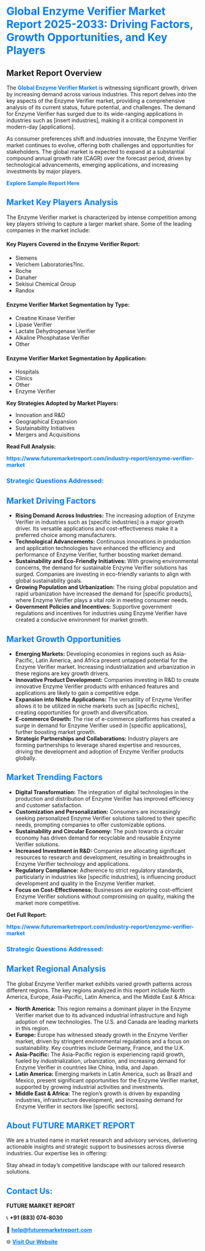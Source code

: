 <h1 style="color: #007BFF;">Global Enzyme Verifier Market Report 2025-2033: Driving Factors, Growth Opportunities, and Key Players</h1>

<section id="overview">
<h2>Market Report Overview</h2>
<p>The <a href="https://www.futuremarketreport.com/industry-report/enzyme-verifier-market" style="color: #007BFF; text-decoration: none;"><strong>Global Enzyme Verifier Market</strong></a> is witnessing significant growth, driven by increasing demand across various industries. This report delves into the key aspects of the Enzyme Verifier market, providing a comprehensive analysis of its current status, future potential, and challenges. The demand for Enzyme Verifier has surged due to its wide-ranging applications in industries such as [insert industries], making it a critical component in modern-day [applications].</p>
<p>As consumer preferences shift and industries innovate, the Enzyme Verifier market continues to evolve, offering both challenges and opportunities for stakeholders. The global market is expected to expand at a substantial compound annual growth rate (CAGR) over the forecast period, driven by technological advancements, emerging applications, and increasing investments by major players.</p>
</section>

<section id="overview">
<p><a href="https://www.futuremarketreport.com/request-sample/reportId=123131" style="color: #007BFF; text-decoration: none;"><strong>Explore Sample Report Here</strong></a></p>
</section>

<section id="key-players">
<h2 style="color: #007BFF;">Market Key Players Analysis</h2>
<p>The Enzyme Verifier market is characterized by intense competition among key players striving to capture a larger market share. Some of the leading companies in the market include:</p>
<h4>Key Players Covered in the Enzyme Verifier Report:</h4>
<ul><li>Siemens</li><li>Verichem Laboratories?Inc.</li><li>Roche</li><li>Danaher</li><li>Sekisui Chemical Group</li><li>Randox</li></ul>
<h4>Enzyme Verifier Market Segmentation by Type:</h4>
<ul><li>Creatine Kinase Verifier</li><li>Lipase Verifier</li><li>Lactate Dehydrogenase Verifier</li><li>Alkaline Phosphatase Verifier</li><li>Other</li></ul>

<h4>Enzyme Verifier Market Segmentation by Application:</h4>
<ul><li>Hospitals</li><li>Clinics</li><li>Other</li><li>Enzyme Verifier</li></ul>
<p><strong>Key Strategies Adopted by Market Players:</strong></p>
<ul>
<li>Innovation and R&D</li>
<li>Geographical Expansion</li>
<li>Sustainability Initiatives</li>
<li>Mergers and Acquisitions</li>
</ul>
</section>

<section>
<p><strong>Read Full Analysis: </strong></p><a href="https://www.futuremarketreport.com/industry-report/enzyme-verifier-market" style="color: #007BFF; text-decoration: none;"><strong>https://www.futuremarketreport.com/industry-report/enzyme-verifier-market</strong></a>
<h3 style="color: #007BFF;">Strategic Questions Addressed:</h3>
</section>

<section id="driving-factors">
<h2 style="color: #007BFF;">Market Driving Factors</h2>
<ul>
<li><strong>Rising Demand Across Industries:</strong> The increasing adoption of Enzyme Verifier in industries such as [specific industries] is a major growth driver. Its versatile applications and cost-effectiveness make it a preferred choice among manufacturers.</li>
<li><strong>Technological Advancements:</strong> Continuous innovations in production and application technologies have enhanced the efficiency and performance of Enzyme Verifier, further boosting market demand.</li>
<li><strong>Sustainability and Eco-Friendly Initiatives:</strong> With growing environmental concerns, the demand for sustainable Enzyme Verifier solutions has surged. Companies are investing in eco-friendly variants to align with global sustainability goals.</li>
<li><strong>Growing Population and Urbanization:</strong> The rising global population and rapid urbanization have increased the demand for [specific products], where Enzyme Verifier plays a vital role in meeting consumer needs.</li>
<li><strong>Government Policies and Incentives:</strong> Supportive government regulations and incentives for industries using Enzyme Verifier have created a conducive environment for market growth.</li>
</ul>
</section>

<section id="growth-opportunities">
<h2 style="color: #007BFF;">Market Growth Opportunities</h2>
<ul>
<li><strong>Emerging Markets:</strong> Developing economies in regions such as Asia-Pacific, Latin America, and Africa present untapped potential for the Enzyme Verifier market. Increasing industrialization and urbanization in these regions are key growth drivers.</li>
<li><strong>Innovative Product Development:</strong> Companies investing in R&D to create innovative Enzyme Verifier products with enhanced features and applications are likely to gain a competitive edge.</li>
<li><strong>Expansion into Niche Applications:</strong> The versatility of Enzyme Verifier allows it to be utilized in niche markets such as [specific niches], creating opportunities for growth and diversification.</li>
<li><strong>E-commerce Growth:</strong> The rise of e-commerce platforms has created a surge in demand for Enzyme Verifier used in [specific applications], further boosting market growth.</li>
<li><strong>Strategic Partnerships and Collaborations:</strong> Industry players are forming partnerships to leverage shared expertise and resources, driving the development and adoption of Enzyme Verifier products globally.</li>
</ul>
</section>

<section id="trending-factors">
<h2 style="color: #007BFF;">Market Trending Factors</h2>
<ul>
<li><strong>Digital Transformation:</strong> The integration of digital technologies in the production and distribution of Enzyme Verifier has improved efficiency and customer satisfaction.</li>
<li><strong>Customization and Personalization:</strong> Consumers are increasingly seeking personalized Enzyme Verifier solutions tailored to their specific needs, prompting companies to offer customizable options.</li>
<li><strong>Sustainability and Circular Economy:</strong> The push towards a circular economy has driven demand for recyclable and reusable Enzyme Verifier solutions.</li>
<li><strong>Increased Investment in R&D:</strong> Companies are allocating significant resources to research and development, resulting in breakthroughs in Enzyme Verifier technology and applications.</li>
<li><strong>Regulatory Compliance:</strong> Adherence to strict regulatory standards, particularly in industries like [specific industries], is influencing product development and quality in the Enzyme Verifier market.</li>
<li><strong>Focus on Cost-Effectiveness:</strong> Businesses are exploring cost-efficient Enzyme Verifier solutions without compromising on quality, making the market more competitive.</li>
</ul>
</section>

<section>
<p><strong>Get Full Report: </strong></p><a href="https://www.futuremarketreport.com/industry-report/enzyme-verifier-market" style="color: #007BFF; text-decoration: none;"><strong>https://www.futuremarketreport.com/industry-report/enzyme-verifier-market</strong></a>
<h3 style="color: #007BFF;">Strategic Questions Addressed:</h3>
</section>


<section id="regional-analysis">
<h2 style="color: #007BFF;">Market Regional Analysis</h2>
<p>The global Enzyme Verifier market exhibits varied growth patterns across different regions. The key regions analyzed in this report include North America, Europe, Asia-Pacific, Latin America, and the Middle East & Africa:</p>
<ul>
<li><strong>North America:</strong> This region remains a dominant player in the Enzyme Verifier market due to its advanced industrial infrastructure and high adoption of new technologies. The U.S. and Canada are leading markets in this region.</li>
<li><strong>Europe:</strong> Europe has witnessed steady growth in the Enzyme Verifier market, driven by stringent environmental regulations and a focus on sustainability. Key countries include Germany, France, and the U.K.</li>
<li><strong>Asia-Pacific:</strong> The Asia-Pacific region is experiencing rapid growth, fueled by industrialization, urbanization, and increasing demand for Enzyme Verifier in countries like China, India, and Japan.</li>
<li><strong>Latin America:</strong> Emerging markets in Latin America, such as Brazil and Mexico, present significant opportunities for the Enzyme Verifier market, supported by growing industrial activities and investments.</li>
<li><strong>Middle East & Africa:</strong> The region’s growth is driven by expanding industries, infrastructure development, and increasing demand for Enzyme Verifier in sectors like [specific sectors].</li>
</ul>
</section>

<footer>
<h2 style="color: #007BFF;">About FUTURE MARKET REPORT</h2>
<p>We are a trusted name in market research and advisory services, delivering actionable insights and strategic support to businesses across diverse industries. Our expertise lies in offering:</p>

<p>Stay ahead in today’s competitive landscape with our tailored research solutions.</p>

<h2 style="color: #007BFF;">Contact Us:</h2>
<p><strong>FUTURE MARKET REPORT</strong></p>
<p>📞 <strong>+91 (883) 074-8030</strong></p>
<p>📧 <strong><a href="mailto:help@futuremarketreport.com" style="color: #007BFF;">help@futuremarketreport.com</a></strong></p>
<p>🌐 <strong><a href="https://www.futuremarketreport.com/" style="color: #007BFF;">Visit Our Website</a></strong></p>
</footer>